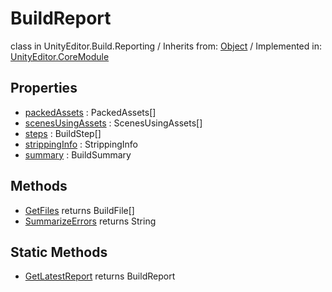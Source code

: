 # BuildReport
class in UnityEditor.Build.Reporting
 / Inherits from: <a href="https://docs.unity3d.com/6000.0/Documentation/ScriptReference/Object.html" target="_blank">Object</a> / Implemented in: <a href="https://docs.unity3d.com/6000.0/Documentation/ScriptReference/UnityEditor.CoreModule.html" target="_blank">UnityEditor.CoreModule</a>
## Properties
- <a href="https://docs.unity3d.com/6000.0/Documentation/ScriptReference/BuildReport-packedAssets.html" target="_blank">packedAssets</a> : PackedAssets[]
- <a href="https://docs.unity3d.com/6000.0/Documentation/ScriptReference/BuildReport-scenesUsingAssets.html" target="_blank">scenesUsingAssets</a> : ScenesUsingAssets[]
- <a href="https://docs.unity3d.com/6000.0/Documentation/ScriptReference/BuildReport-steps.html" target="_blank">steps</a> : BuildStep[]
- <a href="https://docs.unity3d.com/6000.0/Documentation/ScriptReference/BuildReport-strippingInfo.html" target="_blank">strippingInfo</a> : StrippingInfo
- <a href="https://docs.unity3d.com/6000.0/Documentation/ScriptReference/BuildReport-summary.html" target="_blank">summary</a> : BuildSummary
## Methods
- <a href="https://docs.unity3d.com/6000.0/Documentation/ScriptReference/BuildReport.GetFiles.html" target="_blank">GetFiles</a> returns BuildFile[]
- <a href="https://docs.unity3d.com/6000.0/Documentation/ScriptReference/BuildReport.SummarizeErrors.html" target="_blank">SummarizeErrors</a> returns String
## Static Methods
- <a href="https://docs.unity3d.com/6000.0/Documentation/ScriptReference/BuildReport.GetLatestReport.html" target="_blank">GetLatestReport</a> returns BuildReport
